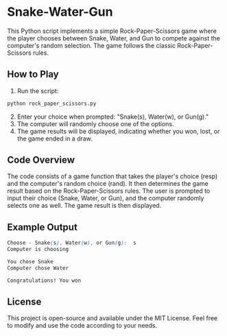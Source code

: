 # Snake-Water-Gun

This Python script implements a simple Rock-Paper-Scissors game where the player chooses between Snake, Water, and Gun to compete against the computer's random selection. The game follows the classic Rock-Paper-Scissors rules.

## How to Play

  1. Run the script:
  
  ```bash
  python rock_paper_scissors.py
  ```
  2. Enter your choice when prompted: "Snake(s), Water(w), or Gun(g)."
  3. The computer will randomly choose one of the options.
  4. The game results will be displayed, indicating whether you won, lost, or the game ended in a draw.

## Code Overview
  The code consists of a game function that takes the player's choice (resp) and the computer's random choice (rand). It then determines the game result based on the Rock-Paper-Scissors rules.
  The user is prompted to input their choice (Snake, Water, or Gun), and the computer randomly selects one as well. The game result is then displayed.

## Example Output
  ```scss
  Choose - Snake(s), Water(w), or Gun(g):  s
  Computer is choosing
  
  You chose Snake
  Computer chose Water
  
  Congratulations! You won
  ```

## License
  This project is open-source and available under the MIT License. Feel free to modify and use the code according to your needs.
